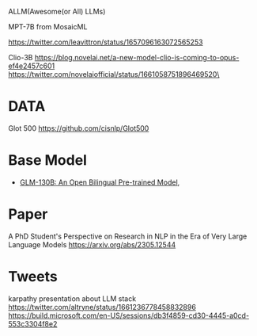 ALLM(Awesome(or All) LLMs)


MPT-7B from MosaicML

https://twitter.com/leavittron/status/1657096163072565253

Clio-3B
https://blog.novelai.net/a-new-model-clio-is-coming-to-opus-ef4e2457c601
https://twitter.com/novelaiofficial/status/1661058751896469520\


# DATA
Glot 500
https://github.com/cisnlp/Glot500

# Base Model
- [GLM-130B: An Open Bilingual Pre-trained Model](https://arxiv.org/abs/2210.02414), 

# Paper
A PhD Student's Perspective on Research in NLP in the Era of Very Large Language Models
https://arxiv.org/abs/2305.12544


# Tweets

karpathy presentation about LLM stack
https://twitter.com/altryne/status/1661236778458832896
https://build.microsoft.com/en-US/sessions/db3f4859-cd30-4445-a0cd-553c3304f8e2